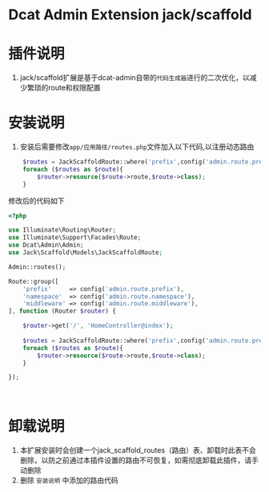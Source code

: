 # Dcat Admin Extension jack/scaffold

# 插件说明
1. jack/scaffold扩展是基于dcat-admin自带的`代码生成器`进行的二次优化，以减少繁琐的route和权限配置


# 安装说明
1. 安装后需要修改`app/应用路径/routes.php`文件加入以下代码,以注册动态路由
```php
    $routes = JackScaffoldRoute::where('prefix',config('admin.route.prefix'))->get();
    foreach ($routes as $route){
        $router->resource($route->route,$route->class);
    }
```
修改后的代码如下

```php
<?php

use Illuminate\Routing\Router;
use Illuminate\Support\Facades\Route;
use Dcat\Admin\Admin;
use Jack\Scaffold\Models\JackScaffoldRoute;

Admin::routes();

Route::group([
    'prefix'     => config('admin.route.prefix'),
    'namespace'  => config('admin.route.namespace'),
    'middleware' => config('admin.route.middleware'),
], function (Router $router) {

    $router->get('/', 'HomeController@index');
    
    $routes = JackScaffoldRoute::where('prefix',config('admin.route.prefix'))->get();
    foreach ($routes as $route){
        $router->resource($route->route,$route->class);
    }

});

 
```


# 卸载说明
1. 本扩展安装时会创建一个jack_scaffold_routes（路由）表、卸载时此表不会删除，以防之前通过本插件设置的路由不可恢复，如需彻底卸载此插件，请手动删除
2. 删除 `安装说明` 中添加的路由代码


